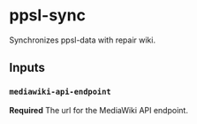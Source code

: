 # ppsl-sync

Synchronizes ppsl-data with repair wiki.

## Inputs

### `mediawiki-api-endpoint`

**Required** The url for the MediaWiki API endpoint.
